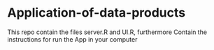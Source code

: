 Application-of-data-products
============================

This repo contain the files server.R and UI.R, furthermore Contain the instructions for run the App in your computer
